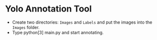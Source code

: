 # Yolo Annotation Tool

- Create two directories: `Images` and `Labels` and put the images into the `Images` folder.
- Type python[3] main.py and start annotating.

